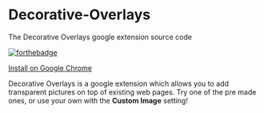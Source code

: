 # Decorative-Overlays
The Decorative Overlays google extension source code

[![forthebadge](https://forthebadge.com/images/badges/contains-tasty-spaghetti-code.svg)](https://chrome.google.com/webstore/detail/decorative-overlays/hmkpnhlbhfpldbaefdoggedgcdfdppoj)

[Install on Google Chrome](https://chrome.google.com/webstore/detail/decorative-overlays/hmkpnhlbhfpldbaefdoggedgcdfdppoj)

Decorative Overlays is a google extension which allows you to add transparent pictures on top of existing web pages. Try one of the pre made ones, or use your own with the **Custom Image** setting!


